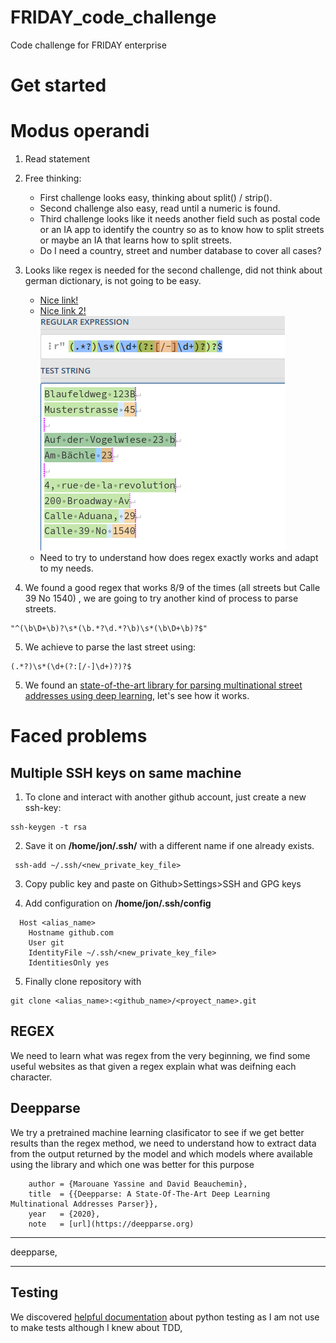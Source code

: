 # FRIDAY_code_challenge
Code challenge for FRIDAY enterprise

# Get started

# Modus operandi

1. Read statement

2. Free thinking: 
    - First challenge looks easy, thinking about split() / strip(). 
    - Second challenge also easy, read until a numeric is found.
    - Third challenge looks like it needs another field such as postal code or an IA app to identify the country so as to know how to split streets or maybe an IA that learns how to split streets. 
    - Do I need a country, street and number database to cover all cases? 

3. Looks like regex is needed for the second challenge, did not think about german dictionary, is not going to be easy.
    - [Nice link!](https://regex101.com/r/fi5Ca2/1)
    -  [Nice link 2!](https://stackoverflow.com/questions/55774903/regular-expression-to-split-a-street-address-that-may-have-optional-numbers-with)
    ![Regex Example](regex_example.png)
    - Need to try to understand how does regex exactly works and adapt to my needs.

4. We found a good regex that works 8/9 of the times (all streets but Calle 39 No 1540) , we are going to try another kind of process to parse streets.
```
"^(\b\D+\b)?\s*(\b.*?\d.*?\b)\s*(\b\D+\b)?$"
```

5. We achieve to parse the last street using:
```
(.*?)\s*(\d+(?:[/-]\d+)?)?$
```

5. We found an [state-of-the-art library for parsing multinational street addresses using deep learning](https://github.com/GRAAL-Research/deepparse), let's see how it works.

# Faced problems
## Multiple SSH keys on same machine
1. To clone and interact with another github account, just create a new ssh-key:

```
ssh-keygen -t rsa
```

2. Save it on **/home/jon/.ssh/** with a different name if one already exists.
 
```
 ssh-add ~/.ssh/<new_private_key_file>  
 ```

3. Copy public key and paste on Github>Settings>SSH and GPG keys

4. Add configuration on **/home/jon/.ssh/config**
```
  Host <alias_name>
    Hostname github.com
    User git
    IdentityFile ~/.ssh/<new_private_key_file> 
    IdentitiesOnly yes
 ```
 5. Finally clone repository with 
  ```
 git clone <alias_name>:<github_name>/<proyect_name>.git
 ```
## REGEX
We need to learn what was regex from the very beginning, we find some useful websites as that given a regex explain what was deifning each character.
## Deepparse
We try a pretrained machine learning clasificator to see if we get better results than the regex method, we need to understand how to extract data from the output returned by the model and which models where available using the library and which one was better for this purpose
```{bibliography}
    author = {Marouane Yassine and David Beauchemin},
    title  = {{Deepparse: A State-Of-The-Art Deep Learning Multinational Addresses Parser}},
    year   = {2020},
    note   = [url](https://deepparse.org)
```
---
deepparse,

---
## Testing
We discovered [helpful documentation](https://realpython.com/pytest-python-testing/) about python testing as I am not use to make tests although I knew about TDD, 